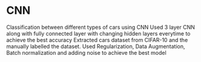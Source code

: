 # CNN
Classification between different types of cars using CNN
Used 3 layer CNN along with fully connected layer with changing hidden layers everytime to achieve the best accuracy
Extracted cars dataset from CIFAR-10 and the manually labelled the dataset.
Used Regularization, Data Augmentation, Batch normalization and adding noise to achieve the best model
